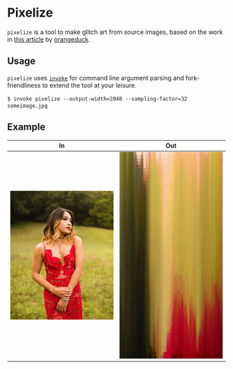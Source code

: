 # Pixelize

`pixelize` is a tool to make glitch art from source images, based on the work in
[this article](http://theorangeduck.com/page/generating-icons-pixel-sorting) by
[orangeduck](https://github.com/orangeduck).

## Usage

`pixelize` uses [`invoke`](http://www.pyinvoke.org/) for command line argument parsing
and fork-friendliness to extend the tool at your leisure.

```shell
$ invoke pixelize --output-width=2048 --sampling-factor=32 someimage.jpg
```

## Example

 In | Out
--- | ---
<img src="in.jpg" width="250" /> | <img src="out.jpg" width="250" />
